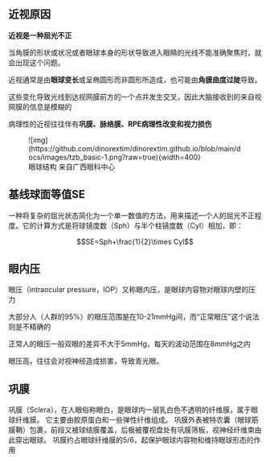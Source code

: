 ## 近视原因

**近视是一种屈光不正**

当角膜的形状或状况或者眼球本身的形状导致进入眼睛的光线不能准确聚焦时，就会出现这个问题。 

近视通常是由**眼球变长**或呈椭圆形而非圆形所造成，也可能由**角膜曲度过陡**导致。 

这些变化导致光线到达视网膜前方的一个点并发生交叉，因此大脑接收到的来自视网膜的信息是模糊的

病理性的近视往往伴有**巩膜、脉络膜、RPE病理性改变和视力损伤**

<figure markdown>
![img](https://github.com/dinorextim/dinorextim.github.io/blob/main/docs/images/tzb_basic-1.png?raw=true){width=400}
<figcaption>眼球结构 来自广西眼科中心</figcaption>
</figure>

## 基线球面等值SE

一种将复杂的屈光状态简化为一个单一数值的方法，用来描述一个人的屈光不正程度。它的计算方式是将球镜度数（Sph）与半个柱镜度数（Cyl）相加，即：

$$SE=Sph+\frac{1}{2}\times Cyl$$

## 眼内压

眼压（intraocular pressure，IOP）又称眼内压，是眼球内容物对眼球内壁的压力

大部分人（人群的95%）的眼压范围是在10-21mmHg间，而“正常眼压”这个说法则是不精确的

正常人的眼压一般双眼的差异不大于5mmHg，每天的波动范围在8mmHg之内 

眼压高，往往会对视神经造成损害，导致青光眼。

## 巩膜

巩膜（Sclera），在人眼俗称眼白，是眼球内一层乳白色不透明的纤维膜，属于眼球纤维膜。 它主要由胶原蛋白和一些弹性纤维组成。 巩膜外表被特农囊（眼球筋膜鞘）包裹，前段又被球结膜覆盖，后极被覆视盘处有巩膜筛板，视神经纤维束由此穿出眼球。 巩膜约占眼球纤维膜的5/6，起保护眼球内容物和维持眼球形态的作用
